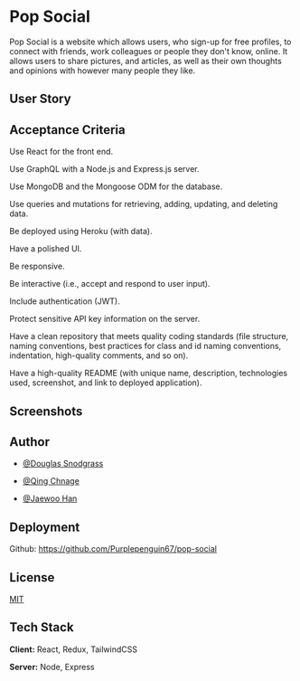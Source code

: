 
# Pop Social

Pop Social is a website which allows users, who sign-up for free profiles, to connect with friends, work colleagues or people they don't know, online. It allows users to share pictures, and articles, as well as their own thoughts and opinions with however many people they like.

## User Story



## Acceptance Criteria

Use React for the front end.

Use GraphQL with a Node.js and Express.js server.

Use MongoDB and the Mongoose ODM for the database.

Use queries and mutations for retrieving, adding, updating, and deleting data.

Be deployed using Heroku (with data).

Have a polished UI.

Be responsive.

Be interactive (i.e., accept and respond to user input).

Include authentication (JWT).

Protect sensitive API key information on the server.

Have a clean repository that meets quality coding standards (file structure, naming conventions, best practices for class and id naming conventions, indentation, high-quality comments, and so on).

Have a high-quality README (with unique name, description, technologies used, screenshot, and link to deployed application).
## Screenshots




## Author

- [@Douglas Snodgrass](https://www.github.com/purplepenguin67)

- [@Qing Chnage](https://www.github.com/qing507543)

- [@Jaewoo Han](https://www.github.com/jaehan213)
## Deployment




Github: https://github.com/Purplepenguin67/pop-social




## License

[MIT](https://choosealicense.com/licenses/mit/)


## Tech Stack

**Client:** React, Redux, TailwindCSS

**Server:** Node, Express

